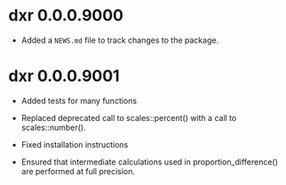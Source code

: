 # dxr 0.0.0.9000

* Added a `NEWS.md` file to track changes to the package.

# dxr 0.0.0.9001

* Added tests for many functions

* Replaced deprecated call to scales::percent() with a call to scales::number().

* Fixed installation instructions

* Ensured that intermediate calculations used in proportion_difference() are 
  performed at full precision. 
  
